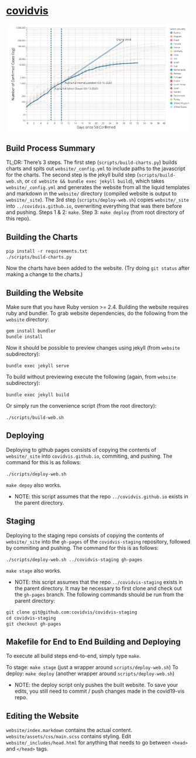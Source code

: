 # [covidvis](https://covidvis.berkeley.edu)

[![Click to visit website](assets/img/screenshot.png)](https://covidvis.berkeley.edu)

Build Process Summary
---------------------

TL;DR: There’s 3 steps. The first step (`scripts/build-charts.py`) builds
charts and spits out `website/_config.yml` to include paths to the javascript
for the charts. The second step is the jekyll build step
(`scripts/build-web.sh`, or `cd website && bundle exec jekyll build`), which
takes `website/_config.yml` and generates the website from all the liquid
templates and markdown in the `website/` directory (compiled website is output
to `website/_site`). The 3rd step (`scripts/deploy-web.sh`) copies
`website/_site` into `../covidvis.github.io`, overwriting everything that was
there before and pushing. Steps 1 & 2: `make`. Step 3: `make deploy` (from root
directory of this repo).

Building the Charts
-------------------
```
pip install -r requirements.txt
./scripts/build-charts.py
```

Now the charts have been added to the website. (Try
doing `git status` after making a change to the charts.)

Building the Website
--------------------

Make sure that you have Ruby version >= 2.4. Building the website requires ruby
and bundler. To grab website dependencies, do the following from the `website`
directory:

```
gem install bundler
bundle install
```

Now it should be possible to preview changes using jekyll (from `website`
subdirectory):

`bundle exec jekyll serve`

To build without previewing execute the following (again, from `website`
subdirectory):

`bundle exec jekyll build`

Or simply run the convenience script (from the root directory):

`./scripts/build-web.sh`

Deploying
---------

Deploying to github pages consists of copying the contents of `website/_site`
into `covidvis.github.io`, commiting, and pushing. The command for this is
as follows:

`./scripts/deploy-web.sh`

`make depoy` also works.

* NOTE: this script assumes that the repo `../covidvis.github.io` exists in the
  parent directory.

Staging
---------

Deploying to the staging repo consists of copying the contents of
`website/_site` into the `gh-pages` of the `covidvis-staging` repository,
followed by commiting and pushing. The command for this is as follows:

`./scripts/deploy-web.sh ../covidvis-staging gh-pages`

`make stage` also works.

* NOTE: this script assumes that the repo `../covidvis-staging` exists in the
  parent directory. It may be necessary to first clone and check out the
  `gh-pages` branch. The following commands should be run from the parent
  directory:

```
git clone git@github.com:covidvis/covidvis-staging
cd covidvis-staging
git checkout gh-pages
```


Makefile for End to End Building and Deploying
----------------------------------------------

To execute all build steps end-to-end, simply type `make`.

To stage: `make stage` (just a wrapper around `scripts/deploy-web.sh`)
To deploy: `make deploy` (another wrapper around `scripts/deploy-web.sh`)

* NOTE: the deploy script only pushes the built website. To save your edits,
  you still need to commit / push changes made in the covid19-vis repo.


Editing the Website
-------------------
`website/index.markdown` contains the actual content.
`website/assets/css/main.scss` contains styling.
Edit `website/_includes/head.html` for anything that needs to go between `<head>` and `</head>` tags.
